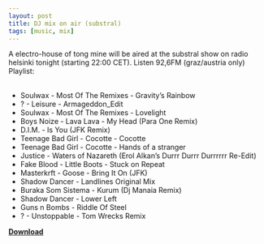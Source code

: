 ```yaml
---
layout: post
title: DJ mix on air (substral)
tags: [music, mix]
---
```

A electro-house of tong mine will be aired at the substral show on radio helsinki tonight (starting 22:00 CET).
Listen 92,6FM (graz/austria only)
<br>
Playlist:  
<br>
* Soulwax - Most Of The Remixes - Gravity’s Rainbow  
* ? - Leisure - Armageddon_Edit  
* Soulwax - Most Of The Remixes - Lovelight  
* Boys Noize - Lava Lava - My Head (Para One Remix)  
* D.I.M. - Is You (JFK Remix)  
* Teenage Bad Girl - Cocotte - Cocotte
* Teenage Bad Girl - Cocotte - Hands of a stranger
* Justice - Waters of Nazareth (Erol Alkan’s Durrr Durrr Durrrrrr Re-Edit)
* Fake Blood - Little Boots - Stuck on Repeat
* Masterkrft - Goose - Bring It On (JFK)
* Shadow Dancer - Landlines Original Mix
* Buraka Som Sistema - Kurum (Dj Manaia Remix)
* Shadow Dancer - Lower Left
* Guns n Bombs - Riddle Of Steel
* ? - Unstoppable - Tom Wrecks Remix

[**Download**](http://www.superposition.disktree.net/tong_on_helsinki_july.ogg)
